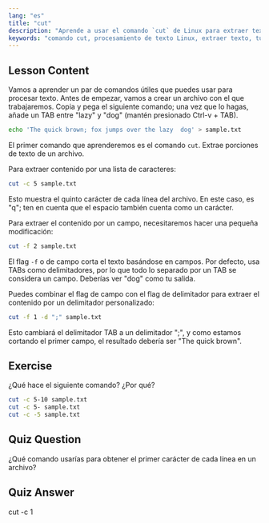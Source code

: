 ```yaml
---
lang: "es"
title: "cut"
description: "Aprende a usar el comando `cut` de Linux para extraer texto de archivos. Este tutorial para principiantes cubre el corte por caracteres y campos. ¡Mejora tus habilidades de procesamiento de texto en Linux!"
keywords: "comando cut, procesamiento de texto Linux, extraer texto, tutorial Linux, Linux para principiantes, ejemplos cut, guía Linux"
---
```


## Lesson Content

Vamos a aprender un par de comandos útiles que puedes usar para procesar texto. Antes de empezar, vamos a crear un archivo con el que trabajaremos. Copia y pega el siguiente comando; una vez que lo hagas, añade un TAB entre "lazy" y "dog" (mantén presionado Ctrl-v + TAB).

```bash
echo 'The quick brown; fox jumps over the lazy  dog' > sample.txt
```

El primer comando que aprenderemos es el comando `cut`. Extrae porciones de texto de un archivo.

Para extraer contenido por una lista de caracteres:

```bash
cut -c 5 sample.txt
```

Esto muestra el quinto carácter de cada línea del archivo. En este caso, es "q"; ten en cuenta que el espacio también cuenta como un carácter.

Para extraer el contenido por un campo, necesitaremos hacer una pequeña modificación:

```bash
cut -f 2 sample.txt
```

El flag `-f` o de campo corta el texto basándose en campos. Por defecto, usa TABs como delimitadores, por lo que todo lo separado por un TAB se considera un campo. Deberías ver "dog" como tu salida.

Puedes combinar el flag de campo con el flag de delimitador para extraer el contenido por un delimitador personalizado:

```bash
cut -f 1 -d ";" sample.txt
```

Esto cambiará el delimitador TAB a un delimitador ";", y como estamos cortando el primer campo, el resultado debería ser "The quick brown".

## Exercise

¿Qué hace el siguiente comando? ¿Por qué?

```bash
cut -c 5-10 sample.txt
cut -c 5- sample.txt
cut -c -5 sample.txt
```

## Quiz Question

¿Qué comando usarías para obtener el primer carácter de cada línea en un archivo?

## Quiz Answer

cut -c 1
